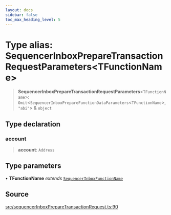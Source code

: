 ```yaml
---
layout: docs
sidebar: false
toc_max_heading_level: 5
---
```


# Type alias: SequencerInboxPrepareTransactionRequestParameters\<TFunctionName\>

> **SequencerInboxPrepareTransactionRequestParameters**\<`TFunctionName`\>: `Omit`\<`SequencerInboxPrepareFunctionDataParameters`\<`TFunctionName`\>, `"abi"`\> & `object`

## Type declaration

### account

> **account**: `Address`

## Type parameters

• **TFunctionName** *extends* [`SequencerInboxFunctionName`](SequencerInboxFunctionName.md)

## Source

[src/sequencerInboxPrepareTransactionRequest.ts:90](https://github.com/anegg0/arbitrum-orbit-sdk/blob/b24cbe9cd68eb30d18566196d2c909bd4086db10/src/sequencerInboxPrepareTransactionRequest.ts#L90)

